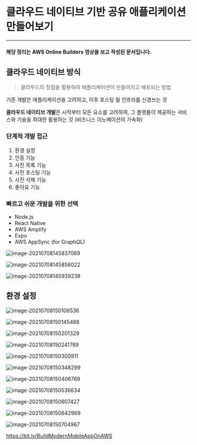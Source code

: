 # 클라우드 네이티브 기반 공유 애플리케이션 만들어보기

---



#### 해당 정리는 AWS Online Builders 영상을 보고 작성된 문서입니다.



## 클라우드 네이티브 방식

> 클라우드의 장점을 활용하여 애플리케이션이 만들어지고 배포되는 방법

기존 개발은 애플리케이션을 고려하고, 이후 호스팅 될 인프라를 신경쓰는 것

**클라우드 네이티브 개발**은 시작부터 모든 요소를 고려하여, 그 플랫폼이 제공하는 서비스와 기술을 최대한 활용하는 것 (비즈니스 이노베이션의 가속화)



### 단계적 개발 접근

1. 환경 설정
2. 인증 기능
3. 사진 목록 기능
4. 사진 포스팅 기능
5. 사진 삭제 기능
6. 좋아요 기능



### 빠르고 쉬운 개발을 위한 선택

* Node.js
* React Native
* AWS Amplify
* Expo
* AWS AppSync (for GraphQL)



![image-20210708145837069](클라우드_네이티브_기반_공유_애플리케이션_만들어보기.assets/image-20210708145837069.png)

![image-20210708145858022](클라우드_네이티브_기반_공유_애플리케이션_만들어보기.assets/image-20210708145858022.png)



![image-20210708145939238](클라우드_네이티브_기반_공유_애플리케이션_만들어보기.assets/image-20210708145939238.png)



## 환경 설정

![image-20210708150106536](클라우드_네이티브_기반_공유_애플리케이션_만들어보기.assets/image-20210708150106536.png)



![image-20210708150145488](클라우드_네이티브_기반_공유_애플리케이션_만들어보기.assets/image-20210708150145488.png)

![image-20210708150201329](클라우드_네이티브_기반_공유_애플리케이션_만들어보기.assets/image-20210708150201329.png)

![image-20210708150241769](클라우드_네이티브_기반_공유_애플리케이션_만들어보기.assets/image-20210708150241769.png)

![image-20210708150300911](클라우드_네이티브_기반_공유_애플리케이션_만들어보기.assets/image-20210708150300911.png)

![image-20210708150348299](클라우드_네이티브_기반_공유_애플리케이션_만들어보기.assets/image-20210708150348299.png)

![image-20210708150406769](클라우드_네이티브_기반_공유_애플리케이션_만들어보기.assets/image-20210708150406769.png)

![image-20210708150536634](클라우드_네이티브_기반_공유_애플리케이션_만들어보기.assets/image-20210708150536634.png)

![image-20210708150607427](클라우드_네이티브_기반_공유_애플리케이션_만들어보기.assets/image-20210708150607427.png)

![image-20210708150642969](클라우드_네이티브_기반_공유_애플리케이션_만들어보기.assets/image-20210708150642969.png)

![image-20210708150704967](클라우드_네이티브_기반_공유_애플리케이션_만들어보기.assets/image-20210708150704967.png)



https://bit.ly/BuildModernMobileAppOnAWS